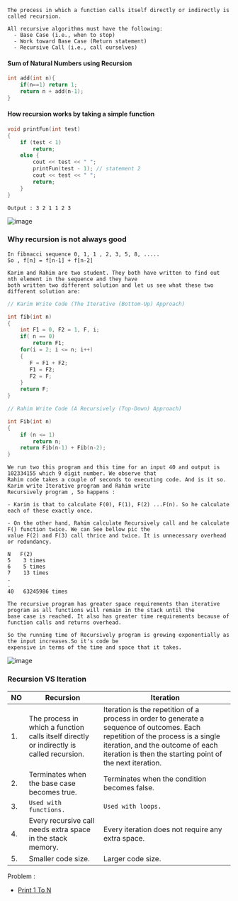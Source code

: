 ```
The process in which a function calls itself directly or indirectly is called recursion.

All recursive algorithms must have the following:
  - Base Case (i.e., when to stop)
  - Work toward Base Case (Return statement)
  - Recursive Call (i.e., call ourselves)
```
#### Sum of Natural Numbers using Recursion
```c++
int add(int n){
    if(n==1) return 1;
    return n + add(n-1);
}
```
####  How recursion works by taking a simple function
```c++
void printFun(int test)
{
    if (test < 1)
        return;
    else {
        cout << test << " ";
        printFun(test - 1); // statement 2
        cout << test << " ";
        return;
    }
}
```
```
Output : 3 2 1 1 2 3
```
![image](https://user-images.githubusercontent.com/59710234/165937627-f6d15a2b-6088-4f42-8dd7-b347a99b3b1d.png)

### Why recursion is not always good
```
In fibnacci sequence 0, 1, 1 , 2, 3, 5, 8, .....
So , f[n] = f[n-1] + f[n-2]

Karim and Rahim are two student. They both have written to find out nth element in the sequence and they have
both written two different solution and let us see what these two different solution are:
```
```c++
// Karim Write Code (The Iterative (Bottom-Up) Approach)

int fib(int n)
{
    int F1 = 0, F2 = 1, F, i;
    if( n == 0)
        return F1;
    for(i = 2; i <= n; i++)
    {
       F = F1 + F2;
       F1 = F2;
       F2 = F;
    }
    return F;
}
```
```c++
// Rahim Write Code (A Recursively (Top-Down) Approach)

int Fib(int n)
{
    if (n <= 1)
        return n;
    return Fib(n-1) + Fib(n-2);
}
```
```
We run two this program and this time for an input 40 and output is 102334155 which 9 digit number. We observe that 
Rahim code takes a couple of seconds to executing code. And is it so. Karim write Iterative program and Rahim write 
Recursively program , So happens :

- Karim is that to calculate F(0), F(1), F(2) ...F(n). So he calculate each of these exactly once.

- On the other hand, Rahim calculate Recursively call and he calculate F() function twice. We can See bellow pic the
value F(2) and F(3) call thrice and twice. It is unnecessary overhead or redundancy.

N   F(2)
5    3 times
6    5 times
7    13 times
.
.
40   63245986 times

The recursive program has greater space requirements than iterative program as all functions will remain in the stack until the
base case is reached. It also has greater time requirements because of function calls and returns overhead.

So the running time of Recursively program is growing exponentially as the input increases.So it's code be 
expensive in terms of the time and space that it takes.
```
![image](https://user-images.githubusercontent.com/59710234/174422393-ceebce83-6f51-48e3-b1b5-58896ca12984.png)

### Recursion VS Iteration
|NO  |Recursion                                                                                 |Iteration                                                            |
| -  | ---------------------------------------------------------------------------------------  | --------------------------------------------------------------------|
| 1. |The process in which a function calls itself directly or indirectly is called recursion.| Iteration is the repetition of a process in order to generate a sequence of outcomes. Each repetition of the process is a single iteration, and the outcome of each iteration is then the starting point of the next iteration.|
| 2. |Terminates when the base case becomes true.                 |Terminates when the condition becomes false.|
| 3. |`Used with functions.`                                        |`Used with loops.`         |
| 4. |Every recursive call needs extra space in the stack memory. |Every iteration does not require any extra space.         |
| 5. |Smaller code size.                                          |Larger code size. |

Problem :
- [Print 1 To N](https://practice.geeksforgeeks.org/problems/print-1-to-n-without-using-loops-1587115620/1/?category)
